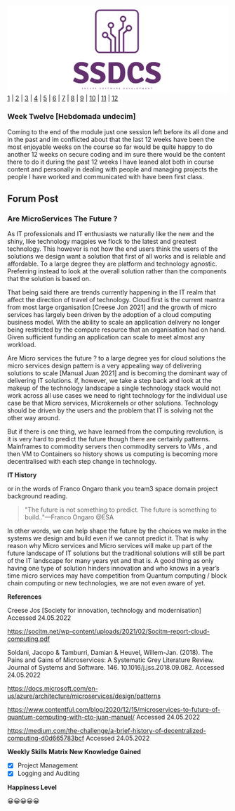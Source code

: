 ![Logo](Images/Logo.png)
[1](/MyPortfolio/SSDCS/Unit01.html) | [2](/MyPortfolio/SSDCS/Unit02.html) | [3](/MyPortfolio/SSDCS/Unit03.html) | [4](/MyPortfolio/SSDCS/Unit04.html) | [5](/MyPortfolio/SSDCS/Unit05.html) | [6](/MyPortfolio/SSDCS/Unit06.html) | [7](/MyPortfolio/SSDCS/Unit07.html) | [8](/MyPortfolio/SSDCS/Unit08.html) | [9](/MyPortfolio/SSDCS/Unit09.html) | [10](/MyPortfolio/SSDCS/Unit10.html) | [11](/MyPortfolio/SSDCS/Unit11.html) | [12](/MyPortfolio/SSDCS/Unit12.html)
### Week Twelve [Hebdomada undecim]
Coming to the end of the module just one session left before its all done and in the past and im conflicted about that the last 12 weeks have been the most enjoyable weeks on the course so far would be quite happy to do another 12 weeks on secure coding and im sure there would be the content there to do it during the past 12 weeks I have leaned alot both in course content and personally in dealing with people and managing projects the people I have worked and communicated with have been first class. 

## Forum Post

### Are MicroServices The Future ?

As IT professionals and IT enthusiasts we naturally like the new and the shiny, like technology magpies we flock to the latest and greatest technology. This however is not how the end users think the users of the solutions we design want a solution that first of all works and is reliable and affordable. To a large degree they are platform and technology agnostic. Preferring instead to look at the overall solution rather than the components that the solution is based on.

That being said there are trends currently happening in the IT realm that affect the direction of travel of technology. Cloud first is the current mantra from most large organisation [Creese Jon 2021] and the growth of micro services has largely been driven by the adoption of a cloud computing business model. With the ability to scale an application delivery no longer being restricted by the compute resource that an organisation had on hand. Given sufficient funding an application can scale to meet almost any workload.

Are Micro services the future ? to a large degree yes for cloud solutions the micro services design pattern is a very appealing way of delivering solutions to scale [Manual Juan 2021] and is becoming the dominant way of delivering IT solutions. if, however, we take a step back and look at the makeup of the technology landscape a single technology stack would not work across all use cases we need to right technology for the individual use case be that Micro services, Microkernels or other solutions. Technology should be driven by the users and the problem that IT is solving not the other way around.

But if there is one thing, we have learned from the computing revolution, is it is very hard to predict the future though there are certainly patterns. Mainframes to commodity servers  then commodity servers to VMs , and then VM to Containers so history shows us computing is becoming more decentralised with each step change in technology.  

**IT History**

or in the words of Franco Ongaro thank you team3 space domain project background reading.

>"The future is not something to predict. The future is something to build.."—Franco Ongaro @ESA

 In other words, we can help shape the future by the choices we make in the systems we design and build even if we cannot predict it. That is why reason why Micro services and Micro services will make up part of the future landscape of IT solutions but the traditional solutions will still be part of the IT landscape for many years yet and that is. A good thing as only having one type of solution hinders innovation and who knows in a year’s time micro services may have competition from Quantum computing / block chain computing or new technologies, we are not even aware of yet.

**References**

Creese Jos [Society for innovation, technology and modernisation] Accessed 24.05.2022

https://socitm.net/wp-content/uploads/2021/02/Socitm-report-cloud-computing.pdf  

Soldani, Jacopo & Tamburri, Damian & Heuvel, Willem-Jan. (2018). The Pains and Gains of Microservices: A Systematic Grey Literature Review. Journal of Systems and Software. 146. 10.1016/j.jss.2018.09.082. Accessed 24.05.2022


 https://docs.microsoft.com/en-us/azure/architecture/microservices/design/patterns

https://www.contentful.com/blog/2020/12/15/microservices-to-future-of-quantum-computing-with-cto-juan-manuel/ Accessed 24.05.2022

https://medium.com/the-challenge/a-brief-history-of-decentralized-computing-d0d665783bcf Accessed 24.05.2022

**Weekly Skills Matrix New Knowledge Gained**

- [x] Project Management
- [x] Logging and Auditing

**Happiness Level**

😀😀😀😀😀
